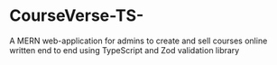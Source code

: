 # CourseVerse-TS-
A MERN web-application for admins to create and sell courses online written end to end using TypeScript and Zod validation library

